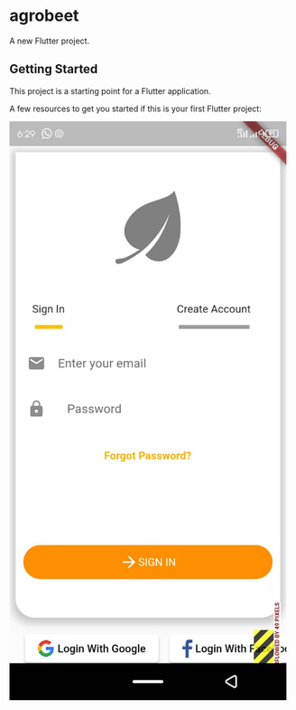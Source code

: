 # agrobeet

A new Flutter project.

## Getting Started

This project is a starting point for a Flutter application.

A few resources to get you started if this is your first Flutter project:

![alt text](https://raw.githubusercontent.com/ebubechi/agrobeet/main/assets/agrobeet.png)
